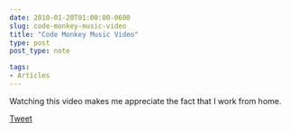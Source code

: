```yaml
---
date: 2010-01-20T01:00:00-0600
slug: code-monkey-music-video
title: "Code Monkey Music Video"
type: post
post_type: note

tags:
- Articles
---
```

Watching this video makes me appreciate the fact that I work from home.



  
   



[Tweet](http://twitter.com/share)

